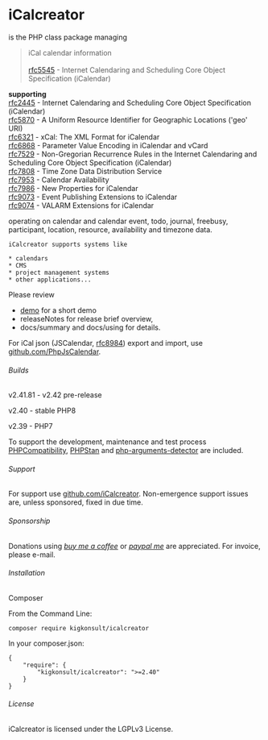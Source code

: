 # iCalcreator

is the PHP class package managing

> iCal calendar information
<br><br>[rfc5545] - Internet Calendaring and Scheduling Core Object Specification (iCalendar) 

__supporting__<br>
[rfc2445] - Internet Calendaring and Scheduling Core Object Specification (iCalendar)<br>
[rfc5870] - A Uniform Resource Identifier for Geographic Locations ('geo' URI)<br>
[rfc6321] - xCal: The XML Format for iCalendar<br>
[rfc6868] - Parameter Value Encoding in iCalendar and vCard<br>
[rfc7529] - Non-Gregorian Recurrence Rules in the Internet Calendaring and Scheduling Core Object Specification (iCalendar)<br>
[rfc7808] - Time Zone Data Distribution Service<br>
[rfc7953] - Calendar Availability<br>
[rfc7986] - New Properties for iCalendar<br>
[rfc9073] - Event Publishing Extensions to iCalendar<br>
[rfc9074] - VALARM Extensions for iCalendar<br>

operating on calendar and
calendar event, todo, journal, freebusy, participant, location, resource, availability and timezone data.

~~~~~~~~
iCalcreator supports systems like

* calendars
* CMS
* project management systems
* other applications...
~~~~~~~~

Please review 
- [demo] for a short demo 
- releaseNotes for release brief overview,
- docs/summary and docs/using for details.

For iCal json (JSCalendar, [rfc8984]) export and import, use [github.com/PhpJsCalendar].

###### Builds

v2.41.81 - v2.42 pre-release

v2.40 - stable PHP8

v2.39 - PHP7

To support the development, maintenance and test process 
[PHPCompatibility], [PHPStan] and [php-arguments-detector] are included.

###### Support

For support use [github.com/iCalcreator]. Non-emergence support issues are, unless sponsored, fixed in due time.


###### Sponsorship

Donations using _[buy me a coffee]_ or _[paypal me]_ are appreciated.
For invoice, please e-mail.

###### Installation

Composer

From the Command Line:

```
composer require kigkonsult/icalcreator
```

In your composer.json:

```
{
    "require": {
        "kigkonsult/icalcreator": ">=2.40"
    }
}
```

###### License

iCalcreator is licensed under the LGPLv3 License.

[buy me a coffee]:https://www.buymeacoffee.com/kigkonsult
[paypal me]:https://paypal.me/kigkonsult
[demo]:docs/demoUsage.md
[github.com/iCalcreator]:https://github.com/iCalcreator/iCalcreator/issues
[github.com/PhpJsCalendar]:https://github.com/iCalcreator/PhpJsCalendar
[paypal.me/kigkonsult]:https://paypal.me/kigkonsult
[PHPCompatibility]:https://github.com/PHPCompatibility/PHPCompatibility
[PHPStan]:https://github.com/phpstan/phpstan
[php-arguments-detector]:https://github.com/DeGraciaMathieu/php-arguments-detector
[rfc2445]:https://www.rfc-editor.org/info/rfc2445
[rfc5545]:https://www.rfc-editor.org/info/rfc5545
[rfc5870]:https://www.rfc-editor.org/info/rfc5870
[rfc6321]:https://www.rfc-editor.org/info/rfc6321
[rfc6868]:https://www.rfc-editor.org/info/rfc6868
[rfc7529]:https://www.rfc-editor.org/info/rfc7529
[rfc7808]:https://www.rfc-editor.org/info/rfc7808
[rfc7953]:https://www.rfc-editor.org/info/rfc7953
[rfc7986]:https://www.rfc-editor.org/info/rfc7986
[rfc8984]:https://www.rfc-editor.org/info/rfc8984
[rfc9073]:https://www.rfc-editor.org/info/rfc9073
[rfc9074]:https://www.rfc-editor.org/info/rfc9074
